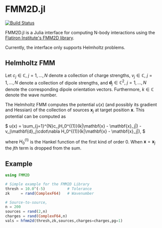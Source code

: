 # FMM2D.jl

[![Build Status](https://github.com/mipals/FMM2D.jl/actions/workflows/CI.yml/badge.svg?branch=main)](https://github.com/mipals/FMM2D.jl/actions/workflows/CI.yml?query=branch%3Amain)

FMM2D.jl is a Julia interface for computing N-body interactions using the [Flatiron Institute's FMM2D library](https://github.com/flatironinstitute/fmm2d/).

Currently, the interface only supports Helmholtz problems.

## Helmholtz FMM
Let $c_j \in \mathbb{C},\ j = 1,\dots,N$ denote a collection of charge strengths, $v_j \in \mathbb{C},\ j = 1,\dots,N$ denote a collection of dipole strengths, and $\mathbf{d}_j\in\mathbb{C}^2,\ j = 1,\dots,N$ denote the corresponding dipole orientation vectors. Furthermore, $k \in \mathbb{C}$ denote the wave number.

The Helmholtz FMM computes the potential $u(x)$ (and possibly its gradient and Hessian) of the collection of sources $\mathbf{x}_j$ at target position $\mathbf{x}$. This potential can be computed as

$
u(x) = \sum_{j=1}^{N}c_jH_0^{(1)}(k\|\mathbf{x} - \mathbf{x}_j\|) - v_j\mathbf{d}_j\cdot\nabla H_0^{(1)}(k\|\mathbf{x} - \mathbf{x}_j\|),
$

where $H_0^{(1)}$ is the Hankel function of the first kind of order 0. When $\mathbf{x} = \mathbf{x}_j$ the $j$th term is dropped from the sum.


## Example
```julia
using FMM2D

# Simple example for the FMM2D Library
thresh = 10.0^(-5)          # Tolerance
zk     = rand(ComplexF64)   # Wavenumber

# Source-to-source,
n = 200
sources = rand(2,n)
charges = rand(ComplexF64,n)
vals = hfmm2d(thresh,zk,sources,charges=charges,pg=1)
```
